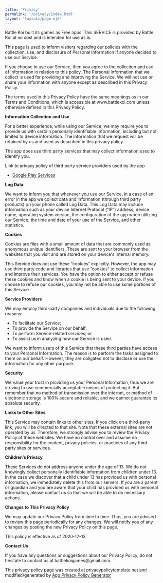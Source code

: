 ```yaml
---
title: 'Privacy'
permalink: '/privacy/index.html'
layout: 'layouts/page.njk'
---
```


<p>
            Battle Koi built its games as
            Free apps. This SERVICE is provided by
            Battle Koi at no cost and is intended for use as
            is.
                </p> <p>
            This page is used to inform visitors regarding our
            policies with the collection, use, and disclosure of Personal
            Information if anyone decided to use our Service.
                </p> <p>
            If you choose to use our Service, then you agree to
            the collection and use of information in relation to this
            policy. The Personal Information that we collect is
            used for providing and improving the Service. We will not use or share your information with
            anyone except as described in this Privacy Policy.
                </p> <p>
            The terms used in this Privacy Policy have the same meanings
            as in our Terms and Conditions, which is accessible at
            www.battlekoi.com unless otherwise defined in this Privacy Policy.
                </p> <p><strong>Information Collection and Use</strong></p> <p>
            For a better experience, while using our Service, we
            may require you to provide us with certain personally
            identifiable information, including but not limited to device information. The information that
            we request will be retained by us and used as described in this privacy policy.
                </p> <div><p>
            The app does use third party services that may collect
            information used to identify you.
                  </p> <p>
              Link to privacy policy of third party service providers used
              by the app
                  </p> <ul><li><a href="https://www.google.com/policies/privacy/" target="_blank" rel="noopener noreferrer">Google Play Services</a></li></ul></div> <p><strong>Log Data</strong></p> <p>
            We want to inform you that whenever you
            use our Service, in a case of an error in the app
            we collect data and information (through third party
            products) on your phone called Log Data. This Log Data may
            include information such as your device Internet Protocol
            (“IP”) address, device name, operating system version, the
            configuration of the app when utilizing our Service,
            the time and date of your use of the Service, and other
            statistics.
                </p> <p><strong>Cookies</strong></p> <p>
            Cookies are files with a small amount of data that are
            commonly used as anonymous unique identifiers. These are sent
            to your browser from the websites that you visit and are
            stored on your device's internal memory.
                </p> <p>
            This Service does not use these “cookies” explicitly. However,
            the app may use third party code and libraries that use
            “cookies” to collect information and improve their services.
            You have the option to either accept or refuse these cookies
            and know when a cookie is being sent to your device. If you
            choose to refuse our cookies, you may not be able to use some
            portions of this Service.
                </p> <p><strong>Service Providers</strong></p> <p>
            We may employ third-party companies and
            individuals due to the following reasons:
                </p> <ul><li>To facilitate our Service;</li> <li>To provide the Service on our behalf;</li> <li>To perform Service-related services; or</li> <li>To assist us in analyzing how our Service is used.</li></ul> <p>
            We want to inform users of this Service
            that these third parties have access to your Personal
            Information. The reason is to perform the tasks assigned to
            them on our behalf. However, they are obligated not to
            disclose or use the information for any other purpose.
                </p> <p><strong>Security</strong></p> <p>
            We value your trust in providing us your
            Personal Information, thus we are striving to use commercially
            acceptable means of protecting it. But remember that no method
            of transmission over the internet, or method of electronic
            storage is 100% secure and reliable, and we cannot
            guarantee its absolute security.
                </p> <p><strong>Links to Other Sites</strong></p> <p>
            This Service may contain links to other sites. If you click on
            a third-party link, you will be directed to that site. Note
            that these external sites are not operated by us.
            Therefore, we strongly advise you to review the
            Privacy Policy of these websites. We have
            no control over and assume no responsibility for the content,
            privacy policies, or practices of any third-party sites or
            services.
                </p> <p><strong>Children’s Privacy</strong></p> <p>
            These Services do not address anyone under the age of 13.
            We do not knowingly collect personally
            identifiable information from children under 13. In the case
            we discover that a child under 13 has provided
            us with personal information, we immediately
            delete this from our servers. If you are a parent or guardian
            and you are aware that your child has provided us with
            personal information, please contact us so that
            we will be able to do necessary actions.
                </p> <p><strong>Changes to This Privacy Policy</strong></p> <p>
            We may update our Privacy Policy from
            time to time. Thus, you are advised to review this page
            periodically for any changes. We will
            notify you of any changes by posting the new Privacy Policy on
            this page.
                </p> <p>This policy is effective as of 2020-12-13</p> <p><strong>Contact Us</strong></p> <p>
            If you have any questions or suggestions about our
            Privacy Policy, do not hesitate to contact us at battlekoigames@gmail.com.
                </p> <p>This privacy policy page was created at <a href="https://privacypolicytemplate.net" target="_blank" rel="noopener noreferrer">privacypolicytemplate.net </a>and modified/generated by <a href="https://app-privacy-policy-generator.nisrulz.com/" target="_blank" rel="noopener noreferrer">App Privacy Policy Generator</a></p>
